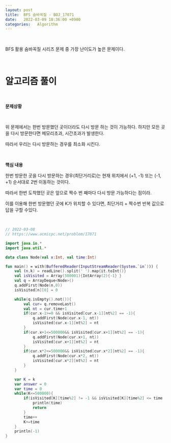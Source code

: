```yaml
---
layout: post
title:  BFS 숨바꼭질 - BOJ_17071
date:   2022-03-09 18:36:00 +0900
categories:   Algorithm
---
```


<br>

BFS 활용 숨바꼭질 시리즈 문제 중 가장 난이도가 높은 문제이다.

<br>

# 알고리즘 풀이

<br>

__문제상황__

<br>

위 문제에서는 한번 방문했던 곳이더라도 다시 방문 하는 것이 가능하다.
하지만 모든 곳을 다시 방문한다면 메모리초과, 시간초과가 발생한다.

따라서 우리는 다시 방문하는 경우를 최소화 시킨다.

<br>

__핵심 내용__

한번 방문한 곳을 다시 방문하는 경우(최단거리로)는 현재 위치에서 (+1, -1) 또는 (-1, +1) 순서대로 2번 이동하는 것이다.

따라서 한번 도착했던 곳은 앞으로 짝수 번 째마다 다시 방문 가능하다는 점이라.

이를 이용해 한번 방문했던 곳에 K가 위치할 수 있다면,  최단거리 + 짝수번 반복 값으로 답을 구할 수있다.

<br>


```kotlin
// 2022-03-08
// https://www.acmicpc.net/problem/17071

import java.io.*
import java.util.*

data class Node(val x:Int, val time:Int)

fun main() = with(BufferedReader(InputStreamReader(System.`in`))) {
    val (n,k) = readLine().split(' ').map{it.toInt()}
    val isVisited = Array(500001){IntArray(2){-1} }
    val q = ArrayDeque<Node>()
    q.addFirst(Node(n,0))
    isVisited[n][0] = 0

    while(q.isEmpty().not()){
        val cur= q.removeLast()
        val nt = cur.time+1
        if(cur.x-1>=0 && isVisited[cur.x-1][nt%2] == -1){
            q.addFirst(Node(cur.x-1, nt))
            isVisited[cur.x-1][nt%2] = nt
        }
        if(cur.x+1<=500000&& isVisited[cur.x+1][nt%2] == -1){
            q.addFirst(Node(cur.x+1, nt))
            isVisited[cur.x+1][nt%2] = nt
        }
        if(cur.x*2<=500000&& isVisited[cur.x*2][nt%2] == -1){
            q.addFirst(Node(cur.x*2, nt))
            isVisited[cur.x*2][nt%2] = nt
        }
    }

    var K = k
    var answer = 0
    var time = 0
    while(K<=500000){
        if(isVisited[K][time%2] != -1 && isVisited[K][time%2] <= time ){
            println(time)
            return
        }
        time++
        K+=time
    }
    println(-1)
}
```